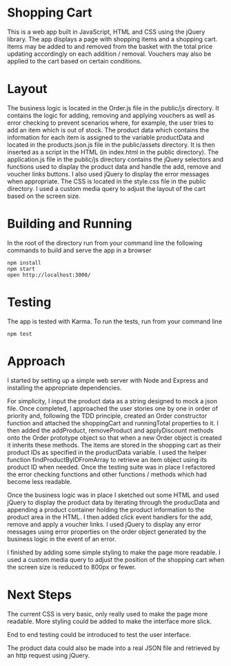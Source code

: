 # Shopping Cart

This is a web app built in JavaScript, HTML and CSS using the jQuery library.
The app displays a page with shopping items and a shopping cart. Items may be
added to and removed from the basket with the total price updating accordingly
on each addition / removal. Vouchers may also be applied to the cart based on
certain conditions. 

# Layout

The business logic is located in the Order.js file in the public/js directory.
It contains the logic for adding, removing and applying vouchers as well as
error checking to prevent scenarios where, for example, the user tries to add an
item which is out of stock. The product data which contains the information for
each item is assigned to the variable productData and located in the
products.json.js file in the public/assets directory. It is then inserted as a
script in the HTML (in index.html in the public directory). The application.js
file in the public/js directory contains the jQuery selectors and functions used
to display the product data and handle the add, remove and voucher links
buttons. I also used jQuery to display the error messages when appropriate. The
CSS is located in the style.css file in the public directory. I used a custom
media query to adjust the layout of the cart based on the screen size.

# Building and Running

In the root of the directory run from your command line the following commands
to build and serve the app in a browser 
```
npm install
npm start
open http://localhost:3000/
```

# Testing

The app is tested with Karma. To run the tests, run from your command line 
```
npm test
```

# Approach

I started by setting up a simple web server with Node and Express and installing
the appropriate dependencies.

For simplicity, I input the product data as a string designed to mock a json
file. Once completed, I approached the user stories one by one in order of
priority and, following the TDD principle, created an Order constructor function
and attached the shoppingCart and runningTotal properties to it. I then added
the addProduct, removeProduct and applyDiscount methods onto the Order prototype
object so that when a new Order object is created it inherits these methods.
The items are stored in the shopping cart as their product IDs as specified in
the productData variable. I used the helper function findProductByIDFromArray to
retrieve an item object using its product ID when needed. Once the testing suite
was in place I refactored the error checking functions and other functions /
methods which had become less readable. 

Once the business logic was in place I sketched out some HTML and used jQuery to
display the product data by iterating through the producData and appending a
product container holding the product information to the product area in the
HTML. I then added click event handlers for the add, remove and apply a voucher
links. I used jQuery to display any error messages using error properties on the 
order object generated by the business logic in the event of an error.

I finished by adding some simple styling to make the page more readable. I used
a custom media query to adjust the position of the shopping cart when the screen
size is reduced to 800px or fewer.

# Next Steps

The current CSS is very basic, only really used to make the page more readable.
More styling could be added to make the interface more slick.

End to end testing could be introduced to test the user interface.

The product data could also be made into a real JSON file and retrieved by an
http request using jQuery.
